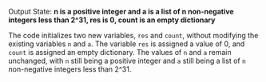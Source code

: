 Output State: **n is a positive integer and a is a list of n non-negative integers less than 2^31, res is 0, count is an empty dictionary**

The code initializes two new variables, `res` and `count`, without modifying the existing variables `n` and `a`. The variable `res` is assigned a value of 0, and `count` is assigned an empty dictionary. The values of `n` and `a` remain unchanged, with `n` still being a positive integer and `a` still being a list of `n` non-negative integers less than 2^31.